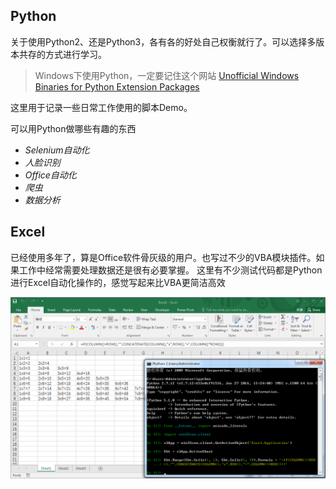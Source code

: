 ## Python ##

关于使用Python2、还是Python3，各有各的好处自己权衡就行了。可以选择多版本共存的方式进行学习。

>Windows下使用Python，一定要记住这个网站 [Unofficial Windows Binaries for Python Extension Packages](http://www.lfd.uci.edu/~gohlke/pythonlibs/) 

这里用于记录一些日常工作使用的脚本Demo。

可以用Python做哪些有趣的东西

- *Selenium自动化*
- *人脸识别*
- *Office自动化*
- *爬虫*
- *数据分析*


## Excel ##
已经使用多年了，算是Office软件骨灰级的用户。也写过不少的VBA模块插件。如果工作中经常需要处理数据还是很有必要掌握。
这里有不少测试代码都是Python进行Excel自动化操作的，感觉写起来比VBA更简洁高效

![Excel](/Pic/sp20161014_134141.png)